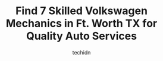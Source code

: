 ---
layout: ampstory
image: https://images.unsplash.com/photo-1559384403-c23988dd4219?ixlib=rb-4.0.3&ixid=MnwxMjA3fDB8MHxwaG90by1wYWdlfHx8fGVufDB8fHx8&auto=format&fit=crop&w=640&h=853&q=80
author: techidn
featured: false
description: For top-quality automotive repairs and maintenance, visit the 7 best Volkswagen Mechanic in Ft. Worth TX, USA. Their reputation for excellence and their dedication to customer satisfaction m
title: Find 7 Skilled Volkswagen Mechanics in Ft. Worth TX for Quality Auto Services
cover:
   title: Find 7 Skilled Volkswagen Mechanics in Ft. Worth TX for Quality Auto Services
   subtitle: Rickpate
   background: https://images.unsplash.com/photo-1559384403-c23988dd4219?ixlib=rb-4.0.3&ixid=MnwxMjA3fDB8MHxwaG90by1wYWdlfHx8fGVufDB8fHx8&auto=format&fit=crop&w=640&h=853&q=80

pages: 
 - layout: thirds
   top: <h1>#1 Lone Star Bavarian - Auto Repair Service for BMW, Mercedes, Audi, Mini Cooper</h1>
   bottom: "<p>Saved my biscuit!! Was in town from out of town and a light went on in my mini Cooper. They got me right in no problem that morning!! So GRATEFUL, gal in the front was SU</p>"
   background: https://www.knot35.com/toplist/wp-content/uploads/2023/06/best-volkswagen-mechanic-1-in-ft-worth-tx-1685832681.jpeg
   backgroundblur: true
 - layout: thirds
   top: <h1>#2 Fort Worth Autowerks LLC</h1>
   bottom: "<p>7500 W Vickery Blvd Ste C, Fort Worth, TX 76116, United States</p>"
   background: https://www.knot35.com/toplist/wp-content/uploads/2023/06/best-volkswagen-mechanic-2-in-ft-worth-tx-1685832682.jpeg
   cta:
      link: https://www.knot35.com/toplist/find-7-skilled-volkswagen-mechanics-in-ft-worth-tx-for-quality-auto-services/
      text: Find 7 Skilled Volkswagen Mechanics in Ft. Worth TX for Quality Auto Services
 - layout: thirds
   top: <h1>#3 Vo Automotive Service Center</h1>
   bottom: "<p>6705 Meadowbrook Dr, Fort Worth, TX 76112, United States</p>"
   background: https://www.knot35.com/toplist/wp-content/uploads/2023/06/best-volkswagen-mechanic-3-in-ft-worth-tx-1685832682.jpeg
   cta:
      link: https://www.knot35.com/toplist/find-7-skilled-volkswagen-mechanics-in-ft-worth-tx-for-quality-auto-services/
      text: Find 7 Skilled Volkswagen Mechanics in Ft. Worth TX for Quality Auto Services
 - layout: thirds
   top: <h1>#4 E Cs European Auto Repair</h1>
   bottom: "<p>3815 Altamesa Blvd, Fort Worth, TX 76133, United States</p>"
   background: https://images.unsplash.com/photo-1599422314077-f4dfdaa4cd09?ixlib=rb-4.0.3&ixid=MnwxMjA3fDB8MHxwaG90by1wYWdlfHx8fGVufDB8fHx8&auto=format&fit=crop&w=640&h=853&q=80
   cta:
      link: https://www.knot35.com/toplist/find-7-skilled-volkswagen-mechanics-in-ft-worth-tx-for-quality-auto-services/
      text: Find 7 Skilled Volkswagen Mechanics in Ft. Worth TX for Quality Auto Services
 - layout: thirds
   top: <h1>#5 GERSpeed</h1>
   bottom: "<p>1120 Blue Mound Rd W Suite 404, Fort Worth, TX 76052, United States</p>"
   background: https://images.unsplash.com/photo-1489648022186-8f49310909a0?ixlib=rb-4.0.3&ixid=MnwxMjA3fDB8MHxwaG90by1wYWdlfHx8fGVufDB8fHx8&auto=format&fit=crop&w=640&h=853&q=80
   cta:
      link: https://www.knot35.com/toplist/find-7-skilled-volkswagen-mechanics-in-ft-worth-tx-for-quality-auto-services/
      text: Find 7 Skilled Volkswagen Mechanics in Ft. Worth TX for Quality Auto Services
 - layout: thirds
   top: <h1>#6 Autobahn Volkswagen Fort Worth Service</h1>
   bottom: "<p>2810 White Settlement Rd, Fort Worth, TX 76107, United States</p>"
   background: https://images.unsplash.com/photo-1541356665065-22676f35dd40?ixlib=rb-4.0.3&ixid=MnwxMjA3fDB8MHxwaG90by1wYWdlfHx8fGVufDB8fHx8&auto=format&fit=crop&w=640&h=853&q=80
   cta:
      link: https://www.knot35.com/toplist/find-7-skilled-volkswagen-mechanics-in-ft-worth-tx-for-quality-auto-services/
      text: Find 7 Skilled Volkswagen Mechanics in Ft. Worth TX for Quality Auto Services
 - layout: thirds
   top: <h1>#7 Tims German Auto</h1>
   bottom: "<p>2632 White Settlement Rd, Fort Worth, TX 76107, United States</p>"
   background: https://plus.unsplash.com/premium_photo-1664640458616-3c74f8cb4589?ixlib=rb-4.0.3&ixid=MnwxMjA3fDB8MHxwaG90by1wYWdlfHx8fGVufDB8fHx8&auto=format&fit=crop&w=640&h=853&q=80
   cta:
      link: https://www.knot35.com/toplist/find-7-skilled-volkswagen-mechanics-in-ft-worth-tx-for-quality-auto-services/
      text: Find 7 Skilled Volkswagen Mechanics in Ft. Worth TX for Quality Auto Services
 - layout: thirds
   middle: Continue reading...
   background: https://images.unsplash.com/photo-1527067829737-402993088e6b?ixlib=rb-4.0.3&ixid=MnwxMjA3fDB8MHxwaG90by1wYWdlfHx8fGVufDB8fHx8&auto=format&fit=crop&w=640&h=853&q=80
   cta:
      link: https://www.knot35.com/toplist/find-7-skilled-volkswagen-mechanics-in-ft-worth-tx-for-quality-auto-services/
      text: Find 7 Skilled Volkswagen Mechanics in Ft. Worth TX for Quality Auto Services
      
---